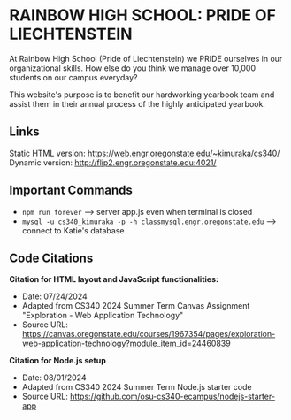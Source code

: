# RAINBOW HIGH SCHOOL: PRIDE OF LIECHTENSTEIN 

At Rainbow High School (Pride of Liechtenstein) we PRIDE ourselves in our organizational skills.
How else do you think we manage over 10,000 students on our campus everyday?

This website's purpose is to benefit our hardworking yearbook team and assist them in their annual process of the highly anticipated yearbook.

## Links
Static HTML version: https://web.engr.oregonstate.edu/~kimuraka/cs340/ 
Dynamic version: http://flip2.engr.oregonstate.edu:4021/

## Important Commands
- ```npm run forever``` --> server app.js even when terminal is closed
- ```mysql -u cs340_kimuraka -p -h classmysql.engr.oregonstate.edu``` --> connect to Katie's database

## Code Citations
**Citation for HTML layout and JavaScript functionalities:**
- Date: 07/24/2024
- Adapted from CS340 2024 Summer Term Canvas Assignment "Exploration - Web Application Technology"
- Source URL: https://canvas.oregonstate.edu/courses/1967354/pages/exploration-web-application-technology?module_item_id=24460839

**Citation for Node.js setup**
- Date: 08/01/2024
- Adapted from CS340 2024 Summer Term Node.js starter code
- Source URL: https://github.com/osu-cs340-ecampus/nodejs-starter-app
